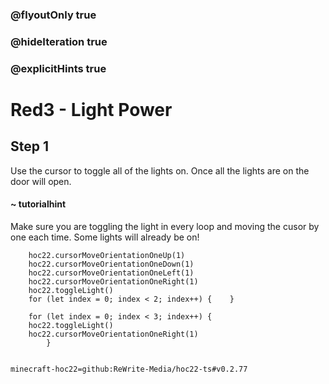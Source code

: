 ### @flyoutOnly true
### @hideIteration true
### @explicitHints true


# Red3 - Light Power

## Step 1
Use the cursor to toggle all of the lights on. Once all the lights are on the door will open.

#### ~ tutorialhint 
Make sure you are toggling the light in every loop and moving the cusor by one each time. Some lights will already be on!



```ghost
    hoc22.cursorMoveOrientationOneUp(1)
    hoc22.cursorMoveOrientationOneDown(1)
    hoc22.cursorMoveOrientationOneLeft(1)
    hoc22.cursorMoveOrientationOneRight(1)
    hoc22.toggleLight()
    for (let index = 0; index < 2; index++) {    }
```
```template  
    for (let index = 0; index < 3; index++) {
    hoc22.toggleLight()
    hoc22.cursorMoveOrientationOneRight(1)       
        }
     
```
```package
minecraft-hoc22=github:ReWrite-Media/hoc22-ts#v0.2.77
```